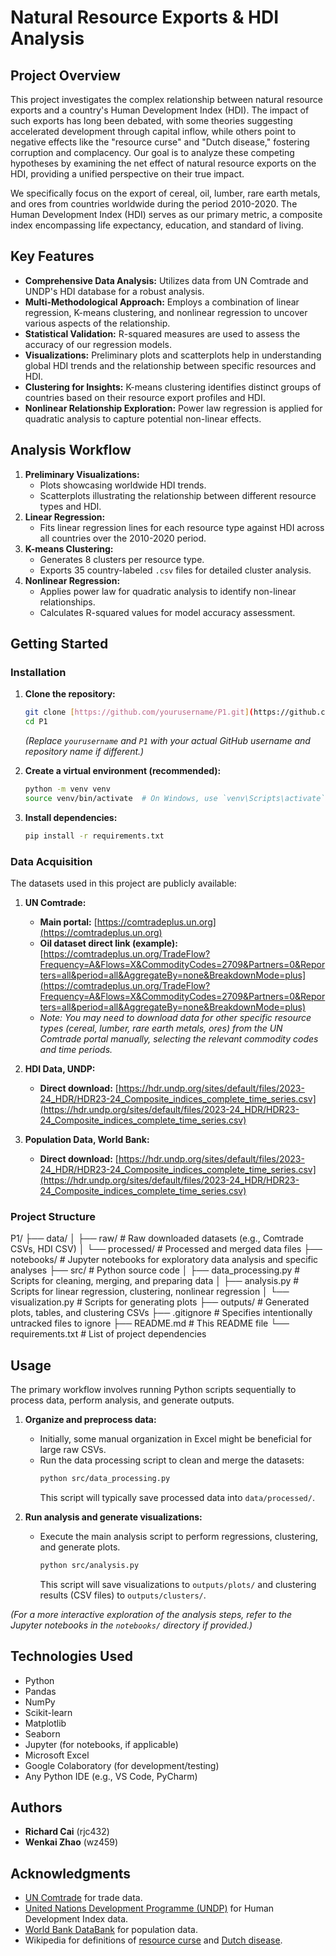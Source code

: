 # Natural Resource Exports & HDI Analysis

## Project Overview

This project investigates the complex relationship between natural resource exports and a country's Human Development Index (HDI). The impact of such exports has long been debated, with some theories suggesting accelerated development through capital inflow, while others point to negative effects like the "resource curse" and "Dutch disease," fostering corruption and complacency. Our goal is to analyze these competing hypotheses by examining the net effect of natural resource exports on the HDI, providing a unified perspective on their true impact.

We specifically focus on the export of cereal, oil, lumber, rare earth metals, and ores from countries worldwide during the period 2010-2020. The Human Development Index (HDI) serves as our primary metric, a composite index encompassing life expectancy, education, and standard of living.

## Key Features

* **Comprehensive Data Analysis:** Utilizes data from UN Comtrade and UNDP's HDI database for a robust analysis.
* **Multi-Methodological Approach:** Employs a combination of linear regression, K-means clustering, and nonlinear regression to uncover various aspects of the relationship.
* **Statistical Validation:** R-squared measures are used to assess the accuracy of our regression models.
* **Visualizations:** Preliminary plots and scatterplots help in understanding global HDI trends and the relationship between specific resources and HDI.
* **Clustering for Insights:** K-means clustering identifies distinct groups of countries based on their resource export profiles and HDI.
* **Nonlinear Relationship Exploration:** Power law regression is applied for quadratic analysis to capture potential non-linear effects.

## Analysis Workflow

1.  **Preliminary Visualizations:**
    * Plots showcasing worldwide HDI trends.
    * Scatterplots illustrating the relationship between different resource types and HDI.
2.  **Linear Regression:**
    * Fits linear regression lines for each resource type against HDI across all countries over the 2010-2020 period.
3.  **K-means Clustering:**
    * Generates 8 clusters per resource type.
    * Exports 35 country-labeled `.csv` files for detailed cluster analysis.
4.  **Nonlinear Regression:**
    * Applies power law for quadratic analysis to identify non-linear relationships.
    * Calculates R-squared values for model accuracy assessment.

## Getting Started

### Installation

1.  **Clone the repository:**
    ```bash
    git clone [https://github.com/yourusername/P1.git](https://github.com/yourusername/P1.git)
    cd P1
    ```
    *(Replace `yourusername` and `P1` with your actual GitHub username and repository name if different.)*

2.  **Create a virtual environment (recommended):**
    ```bash
    python -m venv venv
    source venv/bin/activate  # On Windows, use `venv\Scripts\activate`
    ```

3.  **Install dependencies:**
    ```bash
    pip install -r requirements.txt
    ```

### Data Acquisition

The datasets used in this project are publicly available:

1.  **UN Comtrade:**
    * **Main portal:** [https://comtradeplus.un.org](https://comtradeplus.un.org)
    * **Oil dataset direct link (example):** [https://comtradeplus.un.org/TradeFlow?Frequency=A&Flows=X&CommodityCodes=2709&Partners=0&Reporters=all&period=all&AggregateBy=none&BreakdownMode=plus](https://comtradeplus.un.org/TradeFlow?Frequency=A&Flows=X&CommodityCodes=2709&Partners=0&Reporters=all&period=all&AggregateBy=none&BreakdownMode=plus)
    * *Note: You may need to download data for other specific resource types (cereal, lumber, rare earth metals, ores) from the UN Comtrade portal manually, selecting the relevant commodity codes and time periods.*

2.  **HDI Data, UNDP:**
    * **Direct download:** [https://hdr.undp.org/sites/default/files/2023-24_HDR/HDR23-24_Composite_indices_complete_time_series.csv](https://hdr.undp.org/sites/default/files/2023-24_HDR/HDR23-24_Composite_indices_complete_time_series.csv)

3.  **Population Data, World Bank:**
    * **Direct download:** [https://hdr.undp.org/sites/default/files/2023-24_HDR/HDR23-24_Composite_indices_complete_time_series.csv](https://hdr.undp.org/sites/default/files/2023-24_HDR/HDR23-24_Composite_indices_complete_time_series.csv)

### Project Structure

P1/
├── data/
│   ├── raw/                  # Raw downloaded datasets (e.g., Comtrade CSVs, HDI CSV)
│   └── processed/            # Processed and merged data files
├── notebooks/                # Jupyter notebooks for exploratory data analysis and specific analyses
├── src/                      # Python source code
│   ├── data_processing.py    # Scripts for cleaning, merging, and preparing data
│   ├── analysis.py           # Scripts for linear regression, clustering, nonlinear regression
│   └── visualization.py      # Scripts for generating plots
├── outputs/                  # Generated plots, tables, and clustering CSVs
├── .gitignore                # Specifies intentionally untracked files to ignore
├── README.md                 # This README file
└── requirements.txt          # List of project dependencies


## Usage

The primary workflow involves running Python scripts sequentially to process data, perform analysis, and generate outputs.

1.  **Organize and preprocess data:**
    * Initially, some manual organization in Excel might be beneficial for large raw CSVs.
    * Run the data processing script to clean and merge the datasets:
        ```bash
        python src/data_processing.py
        ```
        This script will typically save processed data into `data/processed/`.

2.  **Run analysis and generate visualizations:**
    * Execute the main analysis script to perform regressions, clustering, and generate plots.
        ```bash
        python src/analysis.py
        ```
        This script will save visualizations to `outputs/plots/` and clustering results (CSV files) to `outputs/clusters/`.

*(For a more interactive exploration of the analysis steps, refer to the Jupyter notebooks in the `notebooks/` directory if provided.)*

## Technologies Used

* Python
* Pandas
* NumPy
* Scikit-learn
* Matplotlib
* Seaborn
* Jupyter (for notebooks, if applicable)
* Microsoft Excel
* Google Colaboratory (for development/testing)
* Any Python IDE (e.g., VS Code, PyCharm)

## Authors

* **Richard Cai** (rjc432)
* **Wenkai Zhao** (wz459)

## Acknowledgments

* [UN Comtrade](https://comtradeplus.un.org) for trade data.
* [United Nations Development Programme (UNDP)](https://hdr.undp.org/data-center/human-development-index#/indicies/HDI) for Human Development Index data.
* [World Bank DataBank](https://databank.worldbank.org/source/population-estimates-and-projections#) for population data.
* Wikipedia for definitions of [resource curse](https://wikipedia.org/wiki/resource_curse) and [Dutch disease](https://wikipedia.org/wiki/dutch_disease).

